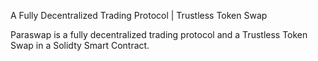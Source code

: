 A Fully Decentralized Trading Protocol | Trustless Token Swap

Paraswap is a fully decentralized trading protocol  and a Trustless Token Swap in a Solidty Smart Contract. 



